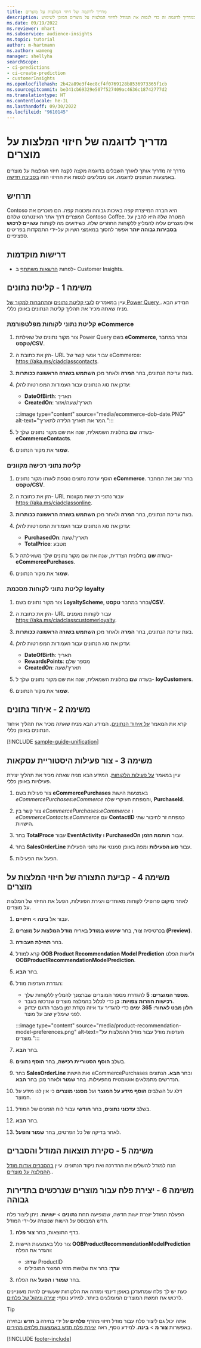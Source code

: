```yaml
---
title: מדריך לדוגמה של חיזוי המלצות על מוצרים
description: השתמש במדריך לדוגמה זה כדי לנסות את המודל לחיזוי המלצות על מוצרים המוכן לשימוש.
ms.date: 09/19/2022
ms.reviewer: mhart
ms.subservice: audience-insights
ms.topic: tutorial
author: m-hartmann
ms.author: wameng
manager: shellyha
searchScope:
- ci-predictions
- ci-create-prediction
- customerInsights
ms.openlocfilehash: 2b42a89e3f4ec8cf4f0769128b8536973365f1cb
ms.sourcegitcommit: be341cb69329e507f527409ac4636c18742777d2
ms.translationtype: HT
ms.contentlocale: he-IL
ms.lasthandoff: 09/30/2022
ms.locfileid: "9610145"
---
```

# <a name="product-recommendation-prediction-sample-guide"></a>מדריך לדוגמה של חיזוי המלצות על מוצרים

מדרך זה מדריך אותך לאורך השבלים בדוגמה מקצה לקצה חיזוי המלצות על מוצרים באמצעות הנתונים לדוגמה. אנו ממליצים לנסות את החיזוי הזה [בסביבה חדשה](manage-environments.md).

## <a name="scenario"></a>תרחיש

Contoso היא חברה המייצרת קפה באיכות גבוהה ומכונות קפה. הם מוכרים את המוצרים דרך אתר האינטרנט שלהם Contoso Coffee. המטרה שלה היא להבין על אילו מוצרים עליה להמליץ ללקוחות החוזרים שלה. כשידועים מה לקוחות **עשויים לרכוש בסבירות גבוהה יותר** אפשר לחסוך במאמצי השיווק על-ידי התמקדות בפריטים ספציפיים.

## <a name="prerequisites"></a>‏‫דרישות מוקדמות‬

- לפחות [הרשאות משתתף](permissions.md) ב- Customer Insights.

## <a name="task-1---ingest-data"></a>משימה 1 - קליטת נתונים

עיין במאמרים [לגבי קליטת נתונים](data-sources.md) ו[התחברות למקור של Power Query ](connect-power-query.md). המידע הבא מניח שאתה מכיר את תהליך קליטת הנתונים באופן כללי.

### <a name="ingest-customer-data-from-ecommerce-platform"></a>קליטת נתוני לקוחות מפלטפורמת eCommerce

1. צור מקור נתונים של שאילתת Power Query בשם **eCommerce**, ובחר במחבר **טקסט/CSV**.

1. הזן את כתובת ה- URL עבור אנשי קשר של eCommerce: https://aka.ms/ciadclasscontacts.

1. בעת עריכת הנתונים, בחר **המרה** ולאחר מכן **השתמש בשורה הראשונה ככותרות**.

1. עדכן את סוג הנתונים עבור העמודות המפורטות להלן:
   - **DateOfBirth**: תאריך
   - **CreatedOn**: תאריך/שעה/אזור

   :::image type="content" source="media/ecommerce-dob-date.PNG" alt-text="המר את תאריך הלידה לתאריך.":::

1. בשדה **שם** בחלונית השמאלית, שנה את שם מקור נתונים שלך ל- **eCommerceContacts**.

1. **שמור** את מקור הנתונים.

### <a name="ingest-online-purchase-data"></a>קליטת נתוני רכישה מקוונים

1. הוסף ערכת נתונים נוספת לאותו מקור נתונים **eCommerce**. בחר שוב את המחבר **טקסט/CSV**.

1. הזן את כתובת ה- URL עבור נתוני רכישות מקוונות https://aka.ms/ciadclassonline.

1. בעת עריכת הנתונים, בחר **המרה** ולאחר מכן **השתמש בשורה הראשונה ככותרות**.

1. עדכן את סוג הנתונים עבור העמודות המפורטות להלן:
   - **PurchasedOn**: תאריך/שעה
   - **TotalPrice**: מטבע

1. בשדה **שם** בחלונית הצדדית, שנה את שם מקור נתונים שלך משאילתה ל- **eCommercePurchases**.

1. **שמור** את מקור הנתונים.

### <a name="ingest-customer-data-from-loyalty-schema"></a>קליטת נתוני לקוחות מסכמת loyalty

1. צור מקור נתונים בשם **LoyaltyScheme**, ובחר במחבר **טקסט/CSV**.

1. הזן את כתובת ה- URL עבור לקוחות נאמנים https://aka.ms/ciadclasscustomerloyalty.

1. בעת עריכת הנתונים, בחר **המרה** ולאחר מכן **השתמש בשורה הראשונה ככותרות**.

1. עדכן את סוג הנתונים עבור העמודות המפורטות להלן:
   - **DateOfBirth**: תאריך
   - **RewardsPoints**: מספר שלם
   - **CreatedOn**: תאריך/שעה

1. בשדה **שם** בחלונית השמאלית, שנה את שם מקור נתונים שלך ל- **loyCustomers**.

1. **שמור** את מקור הנתונים.

## <a name="task-2---data-unification"></a>משימה 2 - איחוד נתונים

קרא את המאמר [על איחוד הנתונים](data-unification.md). המידע הבא מניח שאתה מכיר את תהליך איחוד הנתונים באופן כללי.

[!INCLUDE [sample-guide-unification](includes/sample-guide-unification.md)]

## <a name="task-3---create-transaction-history-activity"></a>משימה 3 - צור פעילות היסטוריית עסקאות

עיין במאמר [על פעילות הלקוחות](activities.md). המידע הבא מניח שאתה מכיר את תהליך יצירת פעילויות באופן כללי.

1. צור פעילות בשם **eCommercePurchases** באמצעות הישות *eCommercePurchases:eCommerce* והמפתח העיקרי שלה, **PurchaseId**.

1. צור קשר בין *eCommercePurchases:eCommerce* ו *eCommerceContacts:eCommerce* עם **ContactID** כמפתח זר לחיבור שתי הישויות.

1. בחר **TotalProce** עבור **EventActivity** ו **PurchasedOn** עבור **חותמת הזמן**.

1. בחר **SalesOrderLine** עבור **סוג הפעילות** ומפה באופן סמנטי את נתוני הפעילות.

1. הפעל את הפעילות.

## <a name="task-4---configure-product-recommendation-prediction"></a>משימה 4 - קביעת התצורה של חיזוי המלצות על מוצרים

לאחר מיקום פרופילי לקוחות מאוחדים ויצירת הפעילות, הפעל את החיזוי של המלצות על מוצרים.

1. עבור אל **בינה** > **חיזויים**.

1. בכרטיסיה **צור**, בחר **שימוש במודל** באריח **מודל המלצות על מוצרים (Preview)**.

1. בחר **תחילת העבודה**.

1. קרא למודל **OOB Product Recommendation Model Prediction** ולישות הפלט **OOBProductRecommendationModelPrediction**.

1. בחר **הבא**.

1. הגדרת העדפות מודל:
   - **מספר המוצרים**: **5** להגדרת מספר המוצרים שברצונך להמליץ ללקוחות שלך.
   - **רכישות חוזרות צפויות**: **כן** כדי לכלול בהמלצה מוצרים שנרכשו בעבר.
   - **חלון מבט לאחור:** **365 ימים** כדי להגדיר עד איזה נקודת זמן בעבר הדגם יבדוק לפני שימליץ שוב על מוצר.

   :::image type="content" source="media/product-recommendation-model-preferences.png" alt-text="העדפות מודל עבור מודל ההמלצות על מוצרים.":::

1. בחר **הבא**.

1. בשלב **הוסף הסטוריית רכישה**, בחר **הוסף נתונים**.

1. בחר **SalesOrderLine** ואת הישות eCommercePurchases ובחר **הבא**. הנתונים הנדרשים מתמלאים אוטומטית מהפעילות. בחר **שמור** ולאחר מכן בחר **הבא**.

1. דלג על השלבים **הוסף מידע על המוצר** ועל **מסנני מוצרים** כי אין לנו מידע על המוצר.

1. בשלב **עדכוני נתונים**, בחר **חודשי** עבור לוח הזמנים של המודל.

1. בחר **הבא**.

1. לאחר בדיקה של כל הפרטים, בחר **שמור והפעל**.

## <a name="task-5---review-model-results-and-explanations"></a>משימה 5 - סקירת תוצאות המודל והסברים

הנח למודל להשלים את ההדרכה ואת ניקוד הנתונים. עיין [בהסברים אודות מודל ההמלצה על מוצרים](predict-transactional-churn.md#view-prediction-results)..

## <a name="task-6---create-a-segment-of-high-purchased-products"></a>משימה 6 - יצירת פלח עבור מוצרים שנרכשים בתדירות גבוהה

הפעלת המודל יוצרת ישות חדשה, שמופיעה תחת **נתונים** > **ישויות**. ניתן ליצור פלח חדש המבוסס על הישות שנוצרה על-ידי המודל.

1. בדף התוצאות, בחר **צור פלח**.

1. צור כלל באמצעות היישות **OOBProductRecommendationModelPrediction** והגדר את הפלח:
   - **שדה**:‏ ProductID
   - **ערך**: בחר את שלושת מזהי המוצר המובילים

1. בחר **שמור** ו **הפעל** את הפלח.

כעת יש לך פלח שמתעדכן באופן דינמי ומזהה את הלקוחות שעשויים להיות מעוניינים לרכוש את חמשת המוצרים המומלצים ביותר. למידע נוסף: [יצירה וניהול של פלחים](segments.md).

> [!TIP]
> אתה יכול גם ליצור פלח עבור מודל חיזוי מהדף **פלחים** על ידי בחירה ב **חדש** ובחירה באפשרות **צור מ** > **בינה**. למידע נוסף, ראה [יצירת פלח חדש באמצעות פלחים מהירים](segment-quick.md).

[!INCLUDE [footer-include](includes/footer-banner.md)]

